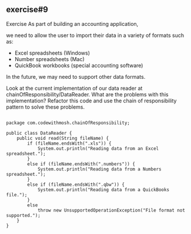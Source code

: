 ## exercise#9


Exercise As part of building an accounting application, 

we need to allow the user to import their data in a variety of formats such as: 

- Excel spreadsheets (Windows)
- Number spreadsheets (Mac)
- QuickBook workbooks (special accounting software) 

In the future, we may need to support other data formats.

Look at the current implementation of our data reader at chainOfResponsibility/DataReader. What are the problems with this implementation? Refactor this code and use the chain of responsibility pattern to solve these problems.

```

package com.codewithmosh.chainOfResponsibility;

public class DataReader {
    public void read(String fileName) {
        if (fileName.endsWith(".xls")) {
            System.out.println("Reading data from an Excel spreadsheet.");
        }
        else if (fileName.endsWith(".numbers")) {
            System.out.println("Reading data from a Numbers spreadsheet.");
        }
        else if (fileName.endsWith(".qbw")) {
            System.out.println("Reading data from a QuickBooks file.");
        }
        else
            throw new UnsupportedOperationException("File format not supported.");
    }
}


```